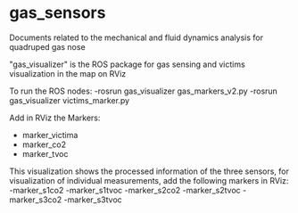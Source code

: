 # gas_sensors
 Documents related to the mechanical and fluid dynamics analysis for quadruped gas nose

 "gas_visualizer" is the ROS package for gas sensing and victims visualization in the map on RViz

 To run the ROS nodes:
 -rosrun gas_visualizer gas_markers_v2.py
 -rosrun gas_visualizer victims_marker.py

 Add in RViz the Markers:
 - marker_victima
 - marker_co2
 - marker_tvoc

 This visualization shows the processed information of the three sensors, for visualization of individual measurements, add the following markers in RViz:
 -marker_s1co2
 -marker_s1tvoc
 -marker_s2co2
 -marker_s2tvoc
 -marker_s3co2
 -marker_s3tvoc
 
 
